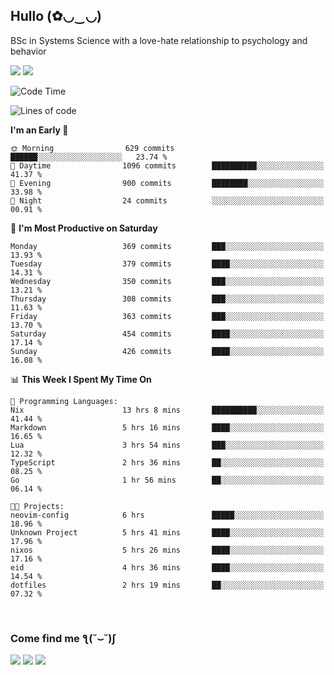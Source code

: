 <h2>Hullo (✿◡‿◡)</h2>

BSc in Systems Science with a love-hate relationship to psychology and behavior

<img src="https://github-readme-activity-graph.vercel.app/graph?username=hedonicadapter&theme=high-contrast"/>
<img src="https://github-readme-stats-git-masterrstaa-rickstaa.vercel.app/api?username=hedonicadapter&theme=highcontrast"/>

<!--START_SECTION:waka-->
![Code Time](http://img.shields.io/badge/Code%20Time-1%2C743%20hrs%2053%20mins-blue)

![Lines of code](https://img.shields.io/badge/From%20Hello%20World%20I%27ve%20Written-6.5%20million%20lines%20of%20code-blue)

**I'm an Early 🐤** 

```text
🌞 Morning                629 commits         ██████░░░░░░░░░░░░░░░░░░░   23.74 % 
🌆 Daytime                1096 commits        ██████████░░░░░░░░░░░░░░░   41.37 % 
🌃 Evening                900 commits         ████████░░░░░░░░░░░░░░░░░   33.98 % 
🌙 Night                  24 commits          ░░░░░░░░░░░░░░░░░░░░░░░░░   00.91 % 
```
📅 **I'm Most Productive on Saturday** 

```text
Monday                   369 commits         ███░░░░░░░░░░░░░░░░░░░░░░   13.93 % 
Tuesday                  379 commits         ████░░░░░░░░░░░░░░░░░░░░░   14.31 % 
Wednesday                350 commits         ███░░░░░░░░░░░░░░░░░░░░░░   13.21 % 
Thursday                 308 commits         ███░░░░░░░░░░░░░░░░░░░░░░   11.63 % 
Friday                   363 commits         ███░░░░░░░░░░░░░░░░░░░░░░   13.70 % 
Saturday                 454 commits         ████░░░░░░░░░░░░░░░░░░░░░   17.14 % 
Sunday                   426 commits         ████░░░░░░░░░░░░░░░░░░░░░   16.08 % 
```


📊 **This Week I Spent My Time On** 

```text
💬 Programming Languages: 
Nix                      13 hrs 8 mins       ██████████░░░░░░░░░░░░░░░   41.44 % 
Markdown                 5 hrs 16 mins       ████░░░░░░░░░░░░░░░░░░░░░   16.65 % 
Lua                      3 hrs 54 mins       ███░░░░░░░░░░░░░░░░░░░░░░   12.32 % 
TypeScript               2 hrs 36 mins       ██░░░░░░░░░░░░░░░░░░░░░░░   08.25 % 
Go                       1 hr 56 mins        ██░░░░░░░░░░░░░░░░░░░░░░░   06.14 % 

🐱‍💻 Projects: 
neovim-config            6 hrs               █████░░░░░░░░░░░░░░░░░░░░   18.96 % 
Unknown Project          5 hrs 41 mins       ████░░░░░░░░░░░░░░░░░░░░░   17.96 % 
nixos                    5 hrs 26 mins       ████░░░░░░░░░░░░░░░░░░░░░   17.16 % 
eid                      4 hrs 36 mins       ████░░░░░░░░░░░░░░░░░░░░░   14.54 % 
dotfiles                 2 hrs 19 mins       ██░░░░░░░░░░░░░░░░░░░░░░░   07.32 % 
```


<!--END_SECTION:waka-->

<br/>
<h3>Come find me ƪ(˘⌣˘)ʃ </h3>

<a href="https://hedonicadapter.com/"><img src="https://img.shields.io/badge/-Portfolio-3423A6?style=flat-square&logo=Google-Chrome&logoColor=white"/></a>
<a href="www.linkedin.com/in/sam-herman"><img src="https://img.shields.io/badge/-Sam%20Herman-0077B5?style=flat-square&logo=Linkedin&logoColor=white"/></a>
<a href="mailto:mailservice.samherman@gamil.com"><img src="https://img.shields.io/badge/-mailservice.samherman@gamil.com-D14836?style=flat-square&logo=Gmail&logoColor=white"/></a>

<!--
**cdthomp1/cdthomp1** is a ✨ _special_ ✨ repository because its `README.md` (this file) appears on your GitHub profile.


----
Credit: [cdthomp1](https://github.com/cdthomp1)

Last Edited on: 19/11/2020
